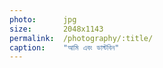 ```yaml
---
photo:      jpg
size:       2048x1143
permalink:  /photography/:title/
caption:    "আমি এবং ডাস্টবিন"
---
```

